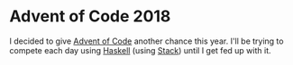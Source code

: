# Advent of Code 2018

I decided to give [Advent of Code](http://adventofcode.com/2018) another chance this year. I'll be trying to compete each day using [Haskell](https://www.haskell.org/) (using [Stack](https://haskellstack.org)) until I get fed up with it.
